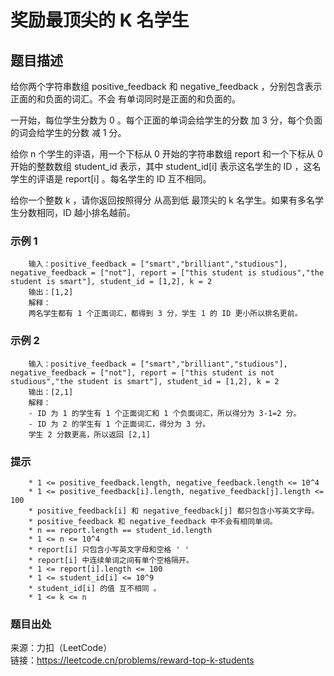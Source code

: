 # 奖励最顶尖的 K 名学生

## 题目描述

给你两个字符串数组 positive_feedback 和 negative_feedback ，分别包含表示正面的和负面的词汇。不会 有单词同时是正面的和负面的。

一开始，每位学生分数为 0 。每个正面的单词会给学生的分数 加 3 分，每个负面的词会给学生的分数 减  1 分。

给你 n 个学生的评语，用一个下标从 0 开始的字符串数组 report 和一个下标从 0 开始的整数数组 student_id 表示，其中 student_id[i] 表示这名学生的 ID ，这名学生的评语是 report[i] 。每名学生的 ID 互不相同。

给你一个整数 k ，请你返回按照得分 从高到低 最顶尖的 k 名学生。如果有多名学生分数相同，ID 越小排名越前。

### 示例 1

```text
    输入：positive_feedback = ["smart","brilliant","studious"], negative_feedback = ["not"], report = ["this student is studious","the student is smart"], student_id = [1,2], k = 2
    输出：[1,2]
    解释：
    两名学生都有 1 个正面词汇，都得到 3 分，学生 1 的 ID 更小所以排名更前。
```

### 示例 2

```text
    输入：positive_feedback = ["smart","brilliant","studious"], negative_feedback = ["not"], report = ["this student is not studious","the student is smart"], student_id = [1,2], k = 2
    输出：[2,1]
    解释：
    - ID 为 1 的学生有 1 个正面词汇和 1 个负面词汇，所以得分为 3-1=2 分。
    - ID 为 2 的学生有 1 个正面词汇，得分为 3 分。
    学生 2 分数更高，所以返回 [2,1]
```

### 提示

```text
    * 1 <= positive_feedback.length, negative_feedback.length <= 10^4
    * 1 <= positive_feedback[i].length, negative_feedback[j].length <= 100
    * positive_feedback[i] 和 negative_feedback[j] 都只包含小写英文字母。
    * positive_feedback 和 negative_feedback 中不会有相同单词。
    * n == report.length == student_id.length
    * 1 <= n <= 10^4
    * report[i] 只包含小写英文字母和空格 ' '
    * report[i] 中连续单词之间有单个空格隔开。
    * 1 <= report[i].length <= 100
    * 1 <= student_id[i] <= 10^9
    * student_id[i] 的值 互不相同 。
    * 1 <= k <= n
```

### 题目出处

来源：力扣（LeetCode）  
链接：<https://leetcode.cn/problems/reward-top-k-students>
